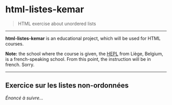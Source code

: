# html-listes-kemar

> HTML exercise about unordered lists

* * *

**html-listes-kemar** is an educational project, which will be used for HTML courses.

**Note:** the school where the course is given, the [HEPL](http://www.provincedeliege.be/hauteecole) from Liège, Belgium, is a french-speaking school. From this point, the instruction will be in french. Sorry.

* * *

## Exercice sur les listes non-ordonnées

_Énoncé à suivre…_
